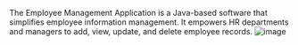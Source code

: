 The Employee Management Application is a Java-based software that simplifies employee information management.
It empowers HR departments and managers to add, view, update, and delete employee records.
![image](https://github.com/SwarnaMohanty/Employee/assets/162573525/6e8c7b33-b8dd-41d3-bb5d-61017dcd3962)

